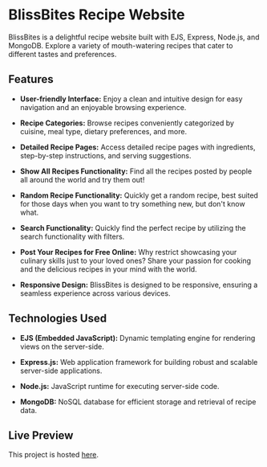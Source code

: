 # BlissBites Recipe Website

BlissBites is a delightful recipe website built with EJS, Express, Node.js, and MongoDB. Explore a variety of mouth-watering recipes that cater to different tastes and preferences.

## Features

- **User-friendly Interface:** Enjoy a clean and intuitive design for easy navigation and an enjoyable browsing experience.

- **Recipe Categories:** Browse recipes conveniently categorized by cuisine, meal type, dietary preferences, and more.

- **Detailed Recipe Pages:** Access detailed recipe pages with ingredients, step-by-step instructions, and serving suggestions.
  
- **Show All Recipes Functionality:** Find all the recipes posted by people all around the world and try them out!
  
- **Random Recipe Functionality:** Quickly get a random recipe, best suited for those days when you want to try something new, but don't know what.

- **Search Functionality:** Quickly find the perfect recipe by utilizing the search functionality with filters.

- **Post Your Recipes for Free Online:** Why restrict showcasing your culinary skills just to your loved ones? Share your passion for cooking and the delicious recipes in your mind with the world.

- **Responsive Design:** BlissBites is designed to be responsive, ensuring a seamless experience across various devices.

## Technologies Used

- **EJS (Embedded JavaScript):** Dynamic templating engine for rendering views on the server-side.

- **Express.js:** Web application framework for building robust and scalable server-side applications.

- **Node.js:** JavaScript runtime for executing server-side code.

- **MongoDB:** NoSQL database for efficient storage and retrieval of recipe data.

## Live Preview

This project is hosted [here](https://blissbites-recipe-website.onrender.com).

